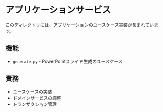 # アプリケーションサービス

このディレクトリには、アプリケーションのユースケース実装が含まれています。

## 機能
- `generate.py` - PowerPointスライド生成のユースケース

## 責務
- ユースケースの実装
- ドメインサービスの調整
- トランザクション管理 